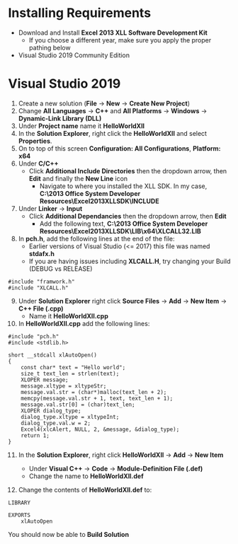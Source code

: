 # Installing Requirements
* Download and Install **Excel 2013 XLL Software Development Kit**
  * If you choose a different year, make sure you apply the proper pathing below
* Visual Studio 2019 Community Edition

# Visual Studio 2019
1. Create a new solution (**File** -> **New** -> **Create New Project**)
2. Change **All Languages** -> **C++** and **All Platforms** -> **Windows** -> **Dynamic-Link Library (DLL)**
3. Under **Project name** name it **HelloWorldXll**
4. In the **Solution Explorer**, right click the **HelloWorldXll** and select **Properties**.
5. On to top of this screen **Configuration: All Configurations**, **Platform: x64**
6. Under **C/C++**
	* Click **Additional Include Directories** then the dropdown arrow, then **Edit** and finally the **New Line** icon
	  * Navigate to where you installed the XLL SDK. In my case, **C:\2013 Office System Developer Resources\Excel2013XLLSDK\INCLUDE**
7. Under **Linker** -> **Input**
	* Click **Additional Dependancies** then the dropdown arrow, then **Edit**
	    * Add the following text, **C:\2013 Office System Developer Resources\Excel2013XLLSDK\LIB\x64\XLCALL32.LIB**
8. In **pch.h**, add the following lines at the end of the file:
	* Earlier versions of Visual Studio (<= 2017) this file was named **stdafx.h**
    * If you are having issues including **XLCALL.H**, try changing your Build (DEBUG vs RELEASE)

```
#include "framwork.h"
#include "XLCALL.h"
```

9. Under **Solution Explorer** right click **Source Files** -> **Add** -> **New Item** -> **C++ File (.cpp)**
    * Name it **HelloWorldXll.cpp**
10. In **HelloWorldXll.cpp** add the following lines:

```
#include "pch.h"
#include <stdlib.h>

short __stdcall xlAutoOpen()
{
	const char* text = "Hello world";
	size_t text_len = strlen(text);
	XLOPER message;
	message.xltype = xltypeStr;
	message.val.str = (char*)malloc(text_len + 2);
	memcpy(message.val.str + 1, text, text_len + 1);
	message.val.str[0] = (char)text_len;
	XLOPER dialog_type;
	dialog_type.xltype = xltypeInt;
	dialog_type.val.w = 2;
	Excel4(xlcAlert, NULL, 2, &message, &dialog_type);
	return 1;
}
```

11. In the **Solution Explorer**, right click **HelloWorldXll** -> **Add** -> **New Item**
    * Under **Visual C++** -> **Code** -> **Module-Definition File (.def)**
    * Change the name to **HelloWorldXll.def**

12. Change the contents of **HelloWorldXll.def** to:

```
LIBRARY

EXPORTS
    xlAutoOpen
```

You should now be able to **Build Solution**
